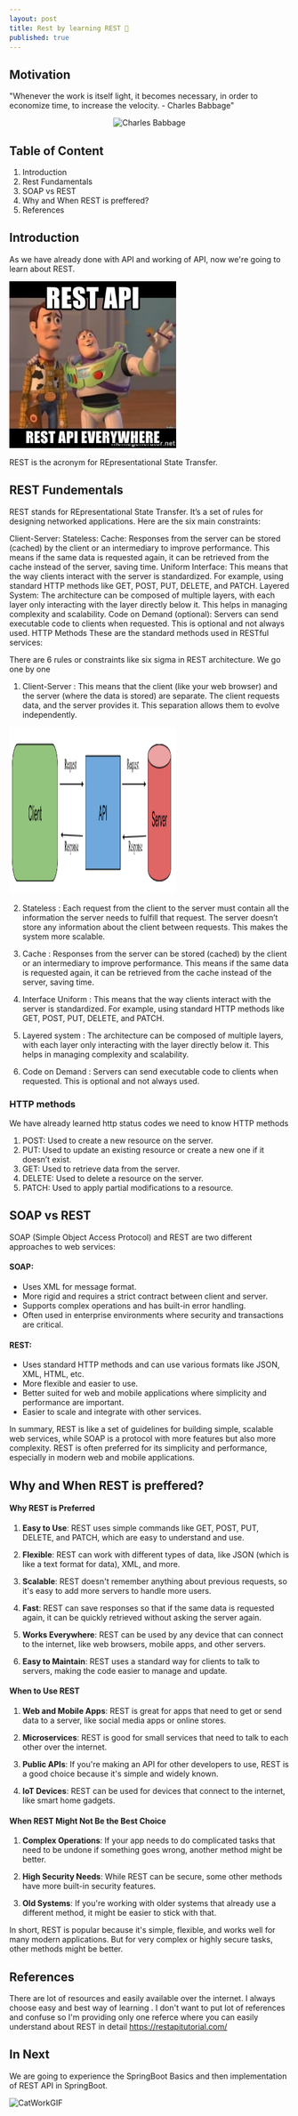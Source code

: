 ```yaml
---
layout: post
title: Rest by learning REST 🦥
published: true
---
```


## Motivation
"Whenever the work is itself light, it becomes necessary, in order to economize time, to increase the velocity. - Charles Babbage"
<div style="text-align:center;"> 
  <img src="https://upload.wikimedia.org/wikipedia/commons/thumb/6/6b/Charles_Babbage_-_1860.jpg/330px-Charles_Babbage_-_1860.jpg" alt="Charles Babbage">
</div>

## Table of Content
1. Introduction
2. Rest Fundamentals
3. SOAP vs REST
4. Why and When REST is preffered?
5. References

## Introduction

As we have already done with API and working of API, now we're going to learn about REST.

<img src="/images/rest-api-rest-api-everywhere.jpg" height="300px" width="300px">

REST is the acronym for REpresentational State Transfer.

## REST Fundementals

REST stands for REpresentational State Transfer. It’s a set of rules for designing networked applications. Here are the six main constraints:

Client-Server: 
Stateless: 
Cache: Responses from the server can be stored (cached) by the client or an intermediary to improve performance. This means if the same data is requested again, it can be retrieved from the cache instead of the server, saving time.
Uniform Interface: This means that the way clients interact with the server is standardized. For example, using standard HTTP methods like GET, POST, PUT, DELETE, and PATCH.
Layered System: The architecture can be composed of multiple layers, with each layer only interacting with the layer directly below it. This helps in managing complexity and scalability.
Code on Demand (optional): Servers can send executable code to clients when requested. This is optional and not always used.
HTTP Methods
These are the standard methods used in RESTful services:



There are 6 rules or constraints like six sigma in REST architecture. We go one by one
1. Client-Server : This means that the client (like your web browser) and the server (where the data is stored) are separate. The client requests data, and the server provides it. This separation allows them to evolve independently.

<img src="/images/API_Flow.png" height="300px" width="300px">

2. Stateless : Each request from the client to the server must contain all the information the server needs to fulfill that request. The server doesn’t store any information about the client between requests. This makes the system more scalable.

3. Cache : Responses from the server can be stored (cached) by the client or an intermediary to improve performance. This means if the same data is requested again, it can be retrieved from the cache instead of the server, saving time.

4. Interface Uniform : This means that the way clients interact with the server is standardized. For example, using standard HTTP methods like GET, POST, PUT, DELETE, and PATCH.

5. Layered system : The architecture can be composed of multiple layers, with each layer only interacting with the layer directly below it. This helps in managing complexity and scalability.

6. Code on Demand : Servers can send executable code to clients when requested. This is optional and not always used.

### HTTP methods
We have already learned http status codes we need to know HTTP methods 
1. POST: Used to create a new resource on the server.
2. PUT: Used to update an existing resource or create a new one if it doesn’t exist.
3. GET: Used to retrieve data from the server.
4. DELETE: Used to delete a resource on the server.
5. PATCH: Used to apply partial modifications to a resource.

## SOAP vs REST

SOAP (Simple Object Access Protocol) and REST are two different approaches to web services:

#### SOAP:
- Uses XML for message format.
- More rigid and requires a strict contract between client and server.
- Supports complex operations and has built-in error handling.
- Often used in enterprise environments where security and transactions are critical.
#### REST:
- Uses standard HTTP methods and can use various formats like JSON, XML, HTML, etc.
- More flexible and easier to use.
- Better suited for web and mobile applications where simplicity and performance are important.
- Easier to scale and integrate with other services.

In summary, REST is like a set of guidelines for building simple, scalable web services, while SOAP is a protocol with more features but also more complexity. REST is often preferred for its simplicity and performance, especially in modern web and mobile applications.

## Why and When REST is preffered?


#### Why REST is Preferred

1. **Easy to Use**: REST uses simple commands like GET, POST, PUT, DELETE, and PATCH, which are easy to understand and use.

2. **Flexible**: REST can work with different types of data, like JSON (which is like a text format for data), XML, and more.

3. **Scalable**: REST doesn't remember anything about previous requests, so it's easy to add more servers to handle more users.

4. **Fast**: REST can save responses so that if the same data is requested again, it can be quickly retrieved without asking the server again.

5. **Works Everywhere**: REST can be used by any device that can connect to the internet, like web browsers, mobile apps, and other servers.

6. **Easy to Maintain**: REST uses a standard way for clients to talk to servers, making the code easier to manage and update.

#### When to Use REST

1. **Web and Mobile Apps**: REST is great for apps that need to get or send data to a server, like social media apps or online stores.

2. **Microservices**: REST is good for small services that need to talk to each other over the internet.

3. **Public APIs**: If you're making an API for other developers to use, REST is a good choice because it's simple and widely known.

4. **IoT Devices**: REST can be used for devices that connect to the internet, like smart home gadgets.

#### When REST Might Not Be the Best Choice

1. **Complex Operations**: If your app needs to do complicated tasks that need to be undone if something goes wrong, another method might be better.

2. **High Security Needs**: While REST can be secure, some other methods have more built-in security features.

3. **Old Systems**: If you're working with older systems that already use a different method, it might be easier to stick with that.

In short, REST is popular because it's simple, flexible, and works well for many modern applications. But for very complex or highly secure tasks, other methods might be better.

## References

There are lot of resources and easily available over the internet. I always choose easy and best way of learning . I don't want to put lot of references and confuse so I'm providing only one referce where you can easily understand about REST in detail https://restapitutorial.com/


## In Next
We are going to experience the SpringBoot Basics and then implementation of REST API in SpringBoot.
<div style="align:center;">
    <img src="https://github.com/jr-dev1001/jr-dev1001.github.io/assets/85192850/eec54eff-6afc-4e6c-8334-0fbf92b5ed08" alt="CatWorkGIF">
</div>